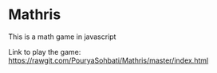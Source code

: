 # Mathris
This is a math game in javascript


Link to play the game: https://rawgit.com/PouryaSohbati/Mathris/master/index.html
